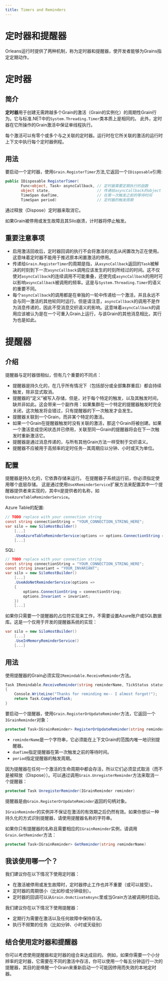 ```yaml
---
title: Timers and Reminders
---
```


# 定时器和提醒器

Orleans运行时提供了两种机制，称为定时器和提醒器，使开发者能够为Grains指定定期动作。

# 定时器

## 简介

**定时器**用于创建无需跨越多个Grain的激活（Grain的实例化）的周期性Grain行为。它与标准.NET中的`System.Threading.Timer`类本质上是相同的。
此外，定时器在它所操作的Grain激活中保证单线程执行。

每个激活可以有零个或多个与之关联的定时器。运行时在它所关联的激活的运行时上下文中执行每个定时器例程。

## 用法

要启动一个定时器，使用`Grain.RegisterTimer`方法,它返回一个`IDisposable`引用:

``` csharp
public IDisposable RegisterTimer(
       Func<object, Task> asyncCallback, // 定时器需要定期执行的函数
       object state,                     // 传递给asyncCallback的object
       TimeSpan dueTime,                 // 在第一次触发之前的等待时间
       TimeSpan period)                  // 定时器的触发周期
```

通过释放（Dispose）定时器来取消它。

如果Grain被停用或发生故障且其Silo崩溃，计时器将停止触发。

## 重要注意事项

* 启用激活回收后，定时器回调的执行不会将激活的状态从闲置改为正在使用。这意味着定时器不能用于推迟原本闲置激活的停用。
* 传递给`Grain.RegisterTimer`的周期是指，从`asyncCallback`返回的`Task`被解决的时刻到下一次`asyncCallback`调用应该发生的时刻所经过的时间。这不仅使对`asyncCallback`的连续调用不可能重叠，还使完成`asyncCallback`的用时可以影响`asyncCallback`被调用的频率。这是与`System.Threading.Timer`的语义的重要不同。
* 每个`asyncCallback`的调用都是在单独的一轮中传递给一个激活，并且永远不会与同一激活的其他轮同时运行。但是请注意，`asyncCallback`的调用不是作为消息传递的，因此不受消息交织语义的影响。这意味着`asyncCallback`的调用应该被认为是在一个可重入Grain上运行，与该Grain的其他消息相比，其行为也是如此。

# 提醒器

## 介绍

提醒器与定时器很相似，但有几个重要的不同点：

* 提醒器是持久化的，在几乎所有情况下（包括部分或全部集群重启）都会持续触发，除非显式取消。
* 提醒器的“定义”被写入存储，但是，对于每个特定的触发，以及其触发时间，缺并非如此。这会带来一个副作用：如果集群在一个特定的提醒器触发时完全关闭，这次触发将会错过，只有提醒器的下一次触发才会发生。
* 提醒器关联到一个Grain，而非某个特定的激活。
* 如果一个Grain在提醒器触发时没有关联的激活，那这个Grain将被创建。如果一个激活变成空闲状态并已停用，关联至同一Grain的提醒器将会在下一次触发时重新激活它。
* 提醒器是通过消息传递的，与所有其他Grain方法一样受制于交织语义。
* 提醒器不应被用于高频率的定时任务--其周期应以分钟、小时或天为单位。

## 配置

提醒器是持久化的，它依靠存储来运行。
在提醒器子系统运行前，你必须指定使用哪个底层存储。
这是通过使用`UseXReminderService`扩展方法来配置其中一个提醒器提供者来实现的，其中`X`是提供者的名称，如`UseAzureTableReminderService`。

Azure Table的配置:

``` csharp
// TODO replace with your connection string
const string connectionString = "YOUR_CONNECTION_STRING_HERE";
var silo = new SiloHostBuilder()
    [...]
    .UseAzureTableReminderService(options => options.ConnectionString = connectionString)
    [...]
```

SQL:

``` csharp
// TODO replace with your connection string
const string connectionString = "YOUR_CONNECTION_STRING_HERE";
const string invariant = "YOUR_INVARIANT";
var silo = new SiloHostBuilder()
    [...]
    .UseAdoNetReminderService(options => 
    {
        options.ConnectionString = connectionString;
        options.Invariant = invariant;
    })
    [...]
```

如果你只需要一个提醒器的占位符实现来工作，不需要设置Azure账户或SQL数据库。这是一个仅用于开发的提醒器系统的实现：

``` csharp
var silo = new SiloHostBuilder()
    [...]
    .UseInMemoryReminderService()
    [...]
```

## 用法

使用提醒器的Grain必须实现`IRemindable.ReceiveReminder`方法。

``` csharp
Task IRemindable.ReceiveReminder(string reminderName, TickStatus status)
{
    Console.WriteLine("Thanks for reminding me-- I almost forgot!");
    return Task.CompletedTask;
}
```

要启动一个提醒器，使用`Grain.RegisterOrUpdateReminder`方法，它返回一个`IGrainReminder`对象：

``` csharp
protected Task<IGrainReminder> RegisterOrUpdateReminder(string reminderName, TimeSpan dueTime, TimeSpan period)
```

* `reminderName`是一个字符串，它必须能在上下文Grain的范围内唯一地识别提醒器。
* `dueTime`指定提醒器在第一次触发之前的等待时间。
* `period`指定提醒器的触发周期。

因为提醒器在任何一个激活的生命周期中都会存活，所以它们必须显式取消（而不是被释放（Dispose））。可以通过调用`Grain.UnregisterReminder`方法来取消一个提醒器：

``` csharp
protected Task UnregisterReminder(IGrainReminder reminder)
```

提醒器是由`Grain.RegisterOrUpdateReminder`返回的句柄对象。

`IGrainReminder`的实例并不保证在激活的有效期之后仍然有效。如果你想以一种持久化的方式识别提醒器，请使用提醒器名称的字符串。

如果你只有提醒器的名称且需要相应的`IGrainReminder`实例，请调用`Grain.GetReminder`方法：

``` csharp
protected Task<IGrainReminder> GetReminder(string reminderName)
```

## 我该使用哪一个？

我们建议你在以下情况下使用定时器：

* 在激活被停用或发生故障时，定时器停止工作也并不重要（或可以接受）。
* 定时器的周期很小（比如秒或分钟级别）。
* 定时器的回调可以从`Grain.OnActivateAsync`里或当Grain方法被调用时启动。

我们建议你在以下情况下使用提醒器：

* 定期行为需要在激活以及任何故障中保持存活。
* 执行不频繁的任务（比如分钟、小时或天级别）

## 结合使用定时器和提醒器

你可以考虑使用提醒器和定时器的组合来达成目的。
例如，如果你需要一个小分辨率的定时器，它需要在不同的激活中存活，你可以使用一个每五分钟运行一次的提醒器，其目的是唤醒一个Grain来重新启动一个可能因停用而失效的本地定时器。